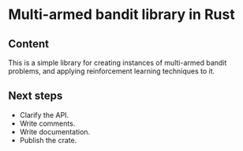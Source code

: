 # Multi-armed bandit library in Rust

## Content

This is a simple library for creating instances of multi-armed bandit problems,
and applying reinforcement learning techniques to it.

## Next steps

* Clarify the API.
* Write comments.
* Write documentation.
* Publish the crate.
